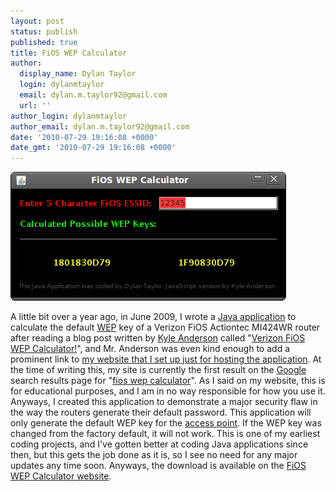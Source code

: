 ```yaml
---
layout: post
status: publish
published: true
title: FiOS WEP Calculator
author:
  display_name: Dylan Taylor
  login: dylanmtaylor
  email: dylan.m.taylor92@gmail.com
  url: ''
author_login: dylanmtaylor
author_email: dylan.m.taylor92@gmail.com
date: '2010-07-29 19:16:08 +0000'
date_gmt: '2010-07-29 19:16:08 +0000'
---
```

<p><a href="/images/blog/2010/11/fios_wep_calculator.png"><img class="alignnone size-full wp-image-65" title="FiOS WEP Calculator" src="/images/blog/2010/11/fios_wep_calculator.png" alt="" width="441" height="206" /></a></p>
<p>A little bit over a year ago, in June 2009, I wrote a <a class="zem_slink" title="Java (software platform)" rel="wikipedia" href="http://en.wikipedia.org/wiki/Java_%28software_platform%29">Java application</a> to calculate the default <a class="zem_slink" title="Wired Equivalent Privacy" rel="wikipedia" href="http://en.wikipedia.org/wiki/Wired_Equivalent_Privacy">WEP</a> key of a Verizon FiOS Actiontec MI424WR router after reading a blog post written by <a href="http://xkyle.com/">Kyle Anderson</a> called "<a href="http://xkyle.com/2009/03/03/verizon-fios-wireless-key-calculator/">Verizon FiOS WEP Calculator!</a>", and Mr. Anderson was even kind enough to add a prominent link to <a title=" FiOS WEP Calculator" href="http://fwc.dylanmtaylor.com/">my website that I set up just for hosting the application</a>. At the time of writing this, my site is currently the first result on the <a class="zem_slink" title="Google" rel="homepage" href="http://google.com">Google</a> search results page for "<a title="FiOS WEP Calculator" href="http://www.google.com/search?client=ubuntu&amp;channel=fs&amp;q=fios+wep+calculator&amp;ie=utf-8&amp;oe=utf-8">fios wep calculator</a>". As I said on my website, this is for educational purposes, and I am in no way responsible for how you use it. Anyways, I created this application to demonstrate a major security flaw in the way the routers generate their default password. This application will only generate the default WEP key for the <a class="zem_slink" title="Wireless access point" rel="wikipedia" href="http://en.wikipedia.org/wiki/Wireless_access_point">access point</a>. If the WEP key was changed from the factory default, it will not work. This is one of my earliest coding projects, and I've gotten better at coding Java applications since then, but this gets the job done as it is, so I see no need for any major updates any time soon. Anyways, the download is available on the <a title="FiOS WEP Calculator" href="http://fwc.dylanmtaylor.com/">FiOS WEP Calculator website</a>.</p>
